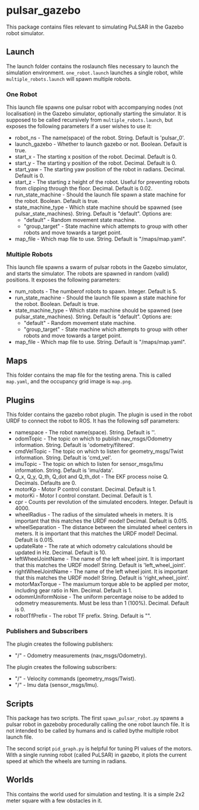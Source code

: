 # pulsar_gazebo

This package contains files relevant to simulating PuLSAR in the Gazebo robot simulator.

## Launch

The launch folder contains the roslaunch files necessary to launch the simulation environment. `one_robot.launch` launches a single robot, while `multiple_robots.launch` will spawn multiple robots.

### One Robot

This launch file spawns one pulsar robot with accompanying nodes (not localisation) in the Gazebo simulator, optionally starting the simulator. It is supposed to be called recursively from `multiple_robots.launch`, but exposes the following parameters if a user wishes to use it:

- robot_ns - The name(space) of the robot. String. Default is 'pulsar_0'.
- launch_gazebo - Whether to launch gazebo or not. Boolean. Default is true.
- start_x - The starting x position of the robot. Decimal. Default is 0.
- start_y - The starting y position of the robot. Decimal. Default is 0.
- start_yaw - The starting yaw position of the robot in radians. Decimal. Default is 0.
- start_z - The starting z height of the robot. Useful for preventing robots from clipping through the floor. Decimal. Default is 0.02.
- run_state_machine - Should the launch file spawn a state machine for the robot. Boolean. Default is true.
- state_machine_type - Which state machine should be spawned (see pulsar_state_machines). String. Default is "default". Options are:
    - "default" - Random movement state machine.
    - "group_target" - State machine which attempts to group with other robots and move towards a target point.
- map_file - Which map file to use. String. Default is "<location of pulsar_gazebo>/maps/map.yaml".

### Multiple Robots

This launch file spawns a swarm of pulsar robots in the Gazebo simulator, and starts the simulator. The robots are spawned in random (valid) positions. It exposes the following parameters:

- num_robots - The numberof robots to spawn. Integer. Default is 5.
- run_state_machine - Should the launch file spawn a state machine for the robot. Boolean. Default is true.
- state_machine_type - Which state machine should be spawned (see pulsar_state_machines). String. Default is "default". Options are:
    - "default" - Random movement state machine.
    - "group_target" - State machine which attempts to group with other robots and move towards a target point.
- map_file - Which map file to use. String. Default is "<location of pulsar_gazebo>/maps/map.yaml".

## Maps

This folder contains the map file for the testing arena. This is called `map.yaml`, and the occupancy grid image is `map.png`.

## Plugins

This folder contains the gazebo robot plugin. The plugin is used in the robot URDF to connect the robot to ROS. It has the following sdf parameters:

- namespace - The robot name(space). String. Default is ''.
- odomTopic - The topic on which to publish nav_msgs/Odometry information. String. Default is 'odometry/filtered'.
- cmdVelTopic - The topic on which to listen for geometry_msgs/Twist information. String. Default is 'cmd_vel'.
- imuTopic - The topic on which to listen for sensor_msgs/Imu information. String. Default is 'imu/data'.
- Q_x, Q_y, Q_th, Q_dot and Q_th_dot - The EKF process noise Q. Decimals. Defaults are 0.
- motorKp - Motor P control constant. Decimal. Default is 1.
- motorKi - Motor I control constant. Decimal. Default is 1.
- cpr - Counts per revolution of the simulated encoders. Integer. Default is 4000.
- wheelRadius - The radius of the simulated wheels in meters. It is important that this matches the URDF model! Decimal. Default is 0.015.
- wheelSeparation - The distance between the simulated wheel centers in meters. It is important that this matches the URDF model! Decimal. Default is 0.015.
- updateRate - The rate at which odometry calculations should be updated in Hz. Decimal. Default is 10.
- leftWheelJointName - The name of the left wheel joint. It is important that this matches the URDF model! String. Default is 'left_wheel_joint'.
- rightWheelJointName - The name of the left wheel joint. It is important that this matches the URDF model! String. Default is 'right_wheel_joint'.
- motorMaxTorque - The maxiumum torque able to be applied per motor, including gear ratio in Nm. Decimal. Default is 1.
- odommUniformNoise - The uniform percentage noise to be added to odometry measurements. Must be less than 1 (100%). Decimal. Default is 0.
- robotTfPrefix - The robot TF prefix. String. Default is "".

### Publishers and Subscribers

The plugin creates the following publishers:

- "<namespace>/<odomTopic>" - Odometry measurements (nav_msgs/Odometry).

The plugin creates the following subscribers:
- "<namespace>/<cmdVelTopic>" - Velocity commands (geometry_msgs/Twist).
- "<namespace>/<imuTopic>" - Imu data (sensor_msgs/Imu).

## Scripts

This package has two scripts. The first `spawn_pulsar_robot.py` spawns a pulsar robot in gazeboby procedurally calling the one robot launch file. It is not intended to be called by humans and is called bythe multiple robot launch file.

The second script `pid_graph.py` is helpful for tuning PI values of the motors. With a single running robot (called PuLSAR) in gazebo, it plots the current speed at which the wheels are turning in radians.

## Worlds

This contains the world used for simulation and testing. It is a simple 2x2 meter square with a few obstacles in it.
